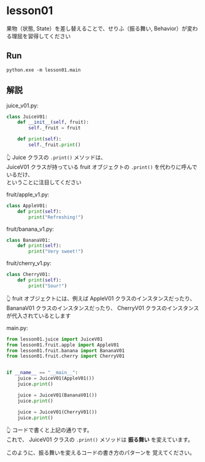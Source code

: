 # lesson01

果物（状態, State）を差し替えることで、せりふ（振る舞い, Behavior）が変わる理屈を習得してください  

## Run

```shell
python.exe -m lesson01.main
```

## 解説

juice_v01.py:  

```python
class JuiceV01:
    def __init__(self, fruit):
        self._fruit = fruit

    def print(self):
        self._fruit.print()
```

👆 Juice クラスの `.print()` メソッドは、  
JuiceV01 クラスが持っている fruit オブジェクトの `.print()` を代わりに呼んでいるだけ、  
ということに注目してください

fruit/apple_v1.py:  

```python
class AppleV01:
    def print(self):
        print("Refreshing!")
```

fruit/banana_v1.py:  

```python
class BananaV01:
    def print(self):
        print("Very sweet!")
```

fruit/cherry_v1.py:

```python
class CherryV01:
    def print(self):
        print("Sour!")
```

👆 fruit オブジェクトには、例えば AppleV01 クラスのインスタンスだったり、  
BananaV01 クラスのインスタンスだったり、 CherryV01 クラスのインスタンスが代入されているとします

main.py:  

```python
from lesson01.juice import JuiceV01
from lesson01.fruit.apple import AppleV01
from lesson01.fruit.banana import BananaV01
from lesson01.fruit.cherry import CherryV01


if __name__ == "__main__":
    juice = JuiceV01(AppleV01())
    juice.print()

    juice = JuiceV01(BananaV01())
    juice.print()

    juice = JuiceV01(CherryV01())
    juice.print()
```

👆 コードで書くと上記の通りです。  
これで、 JuiceV01 クラスの `.print()` メソッドは **振る舞い** を変えています。  

このように、振る舞いを変えるコードの書き方のパターンを 覚えてください。  

